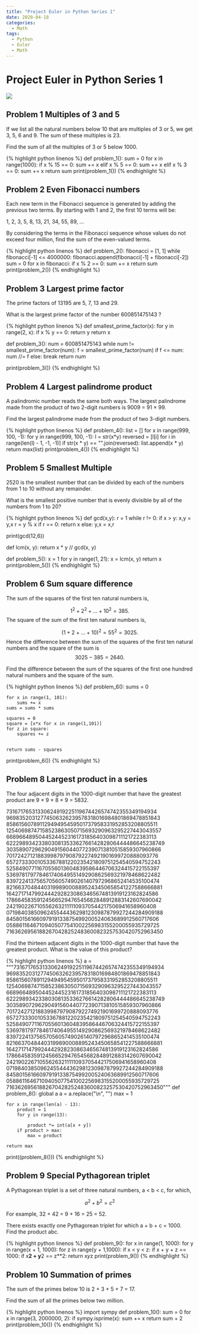 ```yaml
---
title: "Project Euler in Python Series 1"
date: 2020-04-18
categories:
  - Math
tags:
  - Python
  - Euler
  - Math
---
```


# Project Euler in Python Series 1

![](/assets/images/snowbunny.jpg)

## Problem 1 Multiples of 3 and 5


If we list all the natural numbers below 10 that are multiples of 3 or 5, we get 3, 5, 6 and 9. The sum of these multiples is 23.

Find the sum of all the multiples of 3 or 5 below 1000.


{% highlight python linenos %}
def problem_1():
    sum = 0
    for x in range(1000):
        if x % 15 == 0:
            sum += x
        elif x % 5 == 0:
            sum += x
        elif x % 3 == 0:
            sum += x
    return sum
print(problem_1())
{% endhighlight %}


## Problem 2 Even Fibonacci numbers

Each new term in the Fibonacci sequence is generated by adding the previous two terms. By starting with 1 and 2, the first 10 terms will be:

1, 2, 3, 5, 8, 13, 21, 34, 55, 89, ...

By considering the terms in the Fibonacci sequence whose values do not exceed four million, find the sum of the even-valued terms.


{% highlight python linenos %}
def problem_2():
    fibonacci = [1, 1]
    while fibonacci[-1] <= 4000000:
        fibonacci.append(fibonacci[-1] + fibonacci[-2])
    sum = 0
    for x in fibonacci:
        if x % 2 == 0:
            sum += x
    return sum
print(problem_2())
{% endhighlight %}

## Problem 3 Largest prime factor
The prime factors of 13195 are 5, 7, 13 and 29.

What is the largest prime factor of the number 600851475143 ?


{% highlight python linenos %}
def smallest_prime_factor(x):
    for y in range(2, x):
        if x % y == 0:
            return y
    return x

def problem_3():
    num = 600851475143
    while num != smallest_prime_factor(num):
        f = smallest_prime_factor(num)
        if f <= num:
            num //= f
        else:
            break
    return num

print(problem_3())
{% endhighlight %}

## Problem 4 Largest palindrome product
A palindromic number reads the same both ways. The largest palindrome made from the product of two 2-digit numbers is 9009 = 91 × 99.

Find the largest palindrome made from the product of two 3-digit numbers.

{% highlight python linenos %}
def problem_4():
    list = []
    for x in range(999, 100, -1):
        for y in range(999, 100, -1):
            l = str(x*y)
            reversed = [l[i] for i in range(len(l) - 1, -1, -1)]
            if str(x * y) == "".join(reversed):
                 list.append(x * y)
    return max(list)
print(problem_4())
{% endhighlight %}

## Problem 5 Smallest Multiple
2520 is the smallest number that can be divided by each of the numbers from 1 to 10 without any remainder.

What is the smallest positive number that is evenly divisible by all of the numbers from 1 to 20?

{% highlight python linenos %}
def gcd(x,y):
    r = 1
    while r != 0:
        if x > y:
            x,y = y,x
        r = y % x
        if r == 0:
            return x
        else:
            y,x = x,r
            
print(gcd(12,6))

def lcm(x, y):
    return x * y // gcd(x, y)

def problem_5():
    x = 1
    for y in range(1, 21):
        x = lcm(x, y)
    return x
print(problem_5())
{% endhighlight %}

## Problem 6 Sum square difference
   

The sum of the squares of the first ten natural numbers is,

$$1^2+2^2+...+10^2=385.$$
The square of the sum of the first ten natural numbers is,

$$(1+2+...+10)^2=55^2=3025.$$
Hence the difference between the sum of the squares of the first ten natural numbers and the square of the sum is $$3025−385=2640.$$

Find the difference between the sum of the squares of the first one hundred natural numbers and the square of the sum.

{% highlight python linenos %}
def problem_6():
    sums = 0
    
    for x in range(1, 101):
        sums += x
    sums = sums * sums
    
    squares = 0
    square = [x*x for x in range(1,101)]
    for z in square:
        squares += z
    
    
    return sums - squares
print(problem_6())
{% endhighlight %}

## Problem 8 Largest product in a series 
The four adjacent digits in the 1000-digit number that have the greatest product are 9 × 9 × 8 × 9 = 5832.

73167176531330624919225119674426574742355349194934
96983520312774506326239578318016984801869478851843
85861560789112949495459501737958331952853208805511
12540698747158523863050715693290963295227443043557
66896648950445244523161731856403098711121722383113
62229893423380308135336276614282806444486645238749
30358907296290491560440772390713810515859307960866
70172427121883998797908792274921901699720888093776
65727333001053367881220235421809751254540594752243
52584907711670556013604839586446706324415722155397
53697817977846174064955149290862569321978468622482
83972241375657056057490261407972968652414535100474
82166370484403199890008895243450658541227588666881
16427171479924442928230863465674813919123162824586
17866458359124566529476545682848912883142607690042
24219022671055626321111109370544217506941658960408
07198403850962455444362981230987879927244284909188
84580156166097919133875499200524063689912560717606
05886116467109405077541002256983155200055935729725
71636269561882670428252483600823257530420752963450

Find the thirteen adjacent digits in the 1000-digit number that have the greatest product. What is the value of this product?


{% highlight python linenos %}
a = """73167176531330624919225119674426574742355349194934
96983520312774506326239578318016984801869478851843
85861560789112949495459501737958331952853208805511
12540698747158523863050715693290963295227443043557
66896648950445244523161731856403098711121722383113
62229893423380308135336276614282806444486645238749
30358907296290491560440772390713810515859307960866
70172427121883998797908792274921901699720888093776
65727333001053367881220235421809751254540594752243
52584907711670556013604839586446706324415722155397
53697817977846174064955149290862569321978468622482
83972241375657056057490261407972968652414535100474
82166370484403199890008895243450658541227588666881
16427171479924442928230863465674813919123162824586
17866458359124566529476545682848912883142607690042
24219022671055626321111109370544217506941658960408
07198403850962455444362981230987879927244284909188
84580156166097919133875499200524063689912560717606
05886116467109405077541002256983155200055935729725
71636269561882670428252483600823257530420752963450"""
def problem_8():
    global a
    a = a.replace("\n", "")
    max = 1
    
    for x in range(len(a) - 13):
        product = 1
        for y in range(13):
            
            product *= int(a[x + y])
        if product > max:
            max = product
        
    return max
        
print((problem_8()))
{% endhighlight %}


## Problem 9 Special Pythagorean triplet


A Pythagorean triplet is a set of three natural numbers, a < b < c, for which,

$$a^2 + b^2 = c^2$$

For example, 32 + 42 = 9 + 16 = 25 = 52.

There exists exactly one Pythagorean triplet for which a + b + c = 1000.
Find the product abc.

{% highlight python linenos %}
def problem_9():
    for x in range(1, 1000):
        for y in range(x + 1, 1000):
            for z in range(y + 1,1000):
                if x < y < z:
                    if x + y + z == 1000:
                         if x**2 + y**2 == z**2:
                            return x*y*z
print(problem_9())
{% endhighlight %}


## Problem 10 Summation of primes

The sum of the primes below 10 is 2 + 3 + 5 + 7 = 17.

Find the sum of all the primes below two million.


{% highlight python linenos %}
import sympy
def problem_10():
    sum = 0
    for x in range(3, 2000000, 2):
        if sympy.isprime(x):
            sum += x
    return sum + 2
print(problem_10())
{% endhighlight %}
